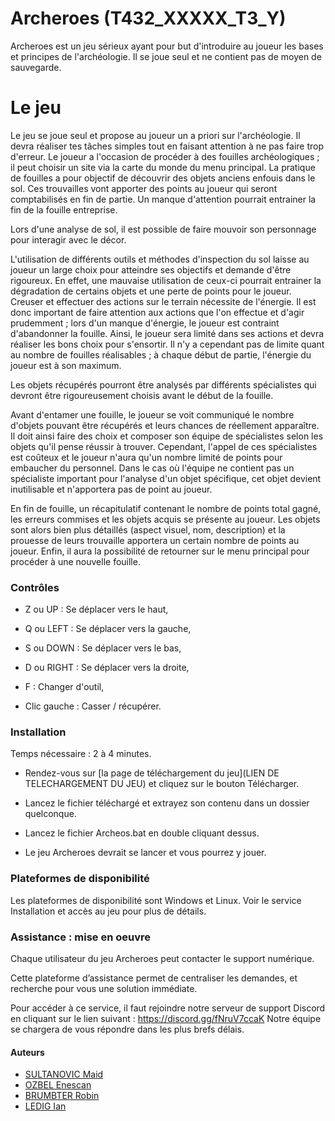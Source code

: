 # Archeroes (T432_XXXXX_T3_Y)

Archeroes est un jeu sérieux ayant pour but d'introduire au joueur les bases et principes de l'archéologie.
Il se joue seul et ne contient pas de moyen de sauvegarde.

# Le jeu
Le jeu se joue seul et propose au joueur un a priori sur l'archéologie.
Il devra réaliser tes tâches simples tout en faisant attention à ne pas faire trop d'erreur.
Le joueur a l'occasion de procéder à des fouilles archéologiques ; il peut choisir un site via la carte du monde du menu principal.
La pratique de fouilles a pour objectif de découvrir des objets anciens enfouis dans le sol. Ces trouvailles vont apporter des points au joueur qui seront comptabilisés en fin de partie.
Un manque d'attention pourrait entrainer la fin de la fouille entreprise.

Lors d'une analyse de sol, il est possible de faire mouvoir son personnage pour interagir avec le décor.

L'utilisation de différents outils et méthodes d'inspection du sol laisse au joueur un large choix pour atteindre ses objectifs et demande d'être rigoureux.
En effet, une mauvaise utilisation de ceux-ci pourrait entrainer la dégradation de certains objets et une perte de points pour le joueur.
Creuser et effectuer des actions sur le terrain nécessite de l'énergie. Il est donc important de faire attention aux actions que l'on effectue et d'agir prudemment ; lors d'un manque d'énergie, le joueur est contraint d'abandonner la fouille.
Ainsi, le joueur sera limité dans ses actions et devra réaliser les bons choix pour s'ensortir.
Il n'y a cependant pas de limite quant au nombre de fouilles réalisables ; à chaque début de partie, l'énergie du joueur est à son maximum.

Les objets récupérés pourront être analysés par différents spécialistes qui devront être rigoureusement choisis avant le début de la fouille.

Avant d'entamer une fouille, le joueur se voit communiqué le nombre d'objets pouvant être récupérés et leurs chances de réellement apparaître. Il doit ainsi faire des choix et composer son équipe de spécialistes selon les objets qu'il pense réussir à trouver.
Cependant, l'appel de ces spécialistes est coûteux et le joueur n'aura qu'un nombre limité de points pour embaucher du personnel.
Dans le cas où l'équipe ne contient pas un spécialiste important pour l'analyse d'un objet spécifique, cet objet devient inutilisable et n'apportera pas de point au joueur.

En fin de fouille, un récapitulatif contenant le nombre de points total gagné, les erreurs commises et les objets acquis se présente au joueur. Les objets sont alors bien plus détaillés (aspect visuel, nom, description) et la prouesse de leurs trouvaille apportera un certain nombre de points au joueur.
Enfin, il aura la possibilité de retourner sur le menu principal pour procéder à une nouvelle fouille.

### Contrôles

- Z ou UP : Se déplacer vers le haut,
- Q ou LEFT : Se déplacer vers la gauche,
- S ou DOWN : Se déplacer vers le bas,
- D ou RIGHT : Se déplacer vers la droite,
- F : Changer d'outil,

- Clic gauche : Casser / récupérer.

### Installation

Temps nécessaire : 2 à 4 minutes.

- Rendez-vous sur [la page de téléchargement du jeu](LIEN DE TELECHARGEMENT DU JEU) et cliquez sur 
le bouton Télécharger.


- Lancez le fichier téléchargé et extrayez son contenu dans 
un dossier quelconque. 


- Lancez le fichier Archeos.bat en double cliquant dessus.


- Le jeu Archeroes devrait se lancer et vous pourrez y jouer.


### Plateformes de disponibilité

Les plateformes de disponibilité sont Windows et Linux. 
Voir le service Installation et accès au jeu pour plus de détails.

### Assistance : mise en oeuvre


Chaque utilisateur du jeu Archeroes peut contacter le support numérique.

Cette plateforme d’assistance permet de centraliser les demandes,                                    et recherche pour vous une solution immédiate.

Pour accéder à ce service, il faut rejoindre notre serveur de support Discord en cliquant sur le lien suivant : https://discord.gg/fNruV7ccaK 
Notre équipe se chargera de vous répondre dans les plus brefs délais.

#### Auteurs

- [SULTANOVIC Maid](https://git.unistra.fr/msultanovic)
- [OZBEL Enescan](https://git.unistra.fr/eozbel)
- [BRUMBTER Robin](https://git.unistra.fr/rbrumbter)
- [LEDIG Ian](https://git.unistra.fr/iledig)
